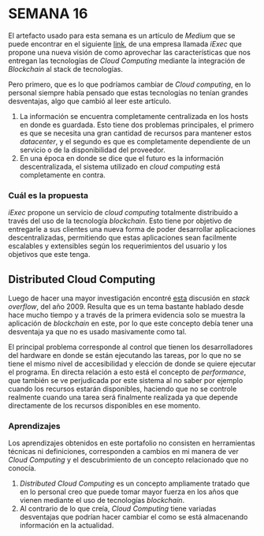 # SEMANA 16

El artefacto usado para esta semana es un artículo de *Medium* que se puede encontrar en el siguiente [link], de una empresa llamada *iExec* que propone una nueva visión de como aprovechar las características que nos entregan las tecnologías de *Cloud Computing* mediante la integración de *Blockchain* al stack de tecnologías.

Pero primero, que es lo que podríamos cambiar de *Cloud computing*, en lo personal siempre había pensado que estas tecnologías no tenían grandes desventajas, algo que cambió al leer este artículo.

1. La información se encuentra completamente centralizada en los hosts en donde es guardada. Esto tiene dos problemas principales, el primero es que se necesita una gran cantidad de recursos para mantener estos *datacenter*, y el segundo es que es completamente dependiente de un servicio o de la disponibilidad del proveedor.
2. En una época en donde se dice que el futuro es la información descentralizada, el sistema utilizado en *cloud computing* está completamente en contra.

### Cuál es la propuesta

*iExec* propone un servicio de *cloud computing* totalmente distribuido a través del uso de la tecnología *blockchain*. Esto tiene por objetivo de entregarle a sus clientes una nueva forma de poder desarrollar aplicaciones descentralizadas, permitiendo que estas aplicaciones sean facilmente escalables y extensibles según los requerimientos del usuario y los objetivos que este tenga.

## Distributed Cloud Computing

Luego de hacer una mayor investigación encontré [esta] discusión en *stack overflow*, del año 2009. Resulta que es un tema bastante hablado desde hace mucho tiempo y a través de la primera evidencia solo se muestra la aplicación de *blockchain* en este, por lo que este concepto debía tener una desventaja ya que no es usado masivamente como tal.

El principal problema corresponde al control que tienen los desarrolladores del hardware en donde se están ejecutando las tareas, por lo que no se tiene el mismo nivel de accesibilidad y elección de donde se quiere ejecutar el programa. En directa relación a esto está el concepto de *performance*, que también se ve perjudicada por este sistema al no saber por ejemplo cuando los recursos estarán disponibles, haciendo que no se controle realmente cuando una tarea será finalmente realizada ya que depende directamente de los recursos disponibles en ese momento.

### Aprendizajes

Los aprendizajes obtenidos en este portafolio no consisten en herramientas técnicas ni definiciones, corresponden a cambios en mi manera de ver *Cloud Computing* y el descubrimiento de un concepto relacionado que no conocía.

1. *Distributed Cloud Computing* es un concepto ampliamente tratado que en lo personal creo que puede tomar mayor fuerza en los años que vienen mediante el uso de tecnologías *blockchain*.
2. Al contrario de lo que creía, *Cloud Computing* tiene variadas desventajas que podrían hacer cambiar el como se está almacenando información en la actualidad.

[//]: #
[link]: https://medium.com/iex-ec/a-new-era-of-cloud-computing-580bbaf1041d
[esta]: https://stackoverflow.com/questions/1349894/difference-between-cloud-computing-and-distributed-computing
